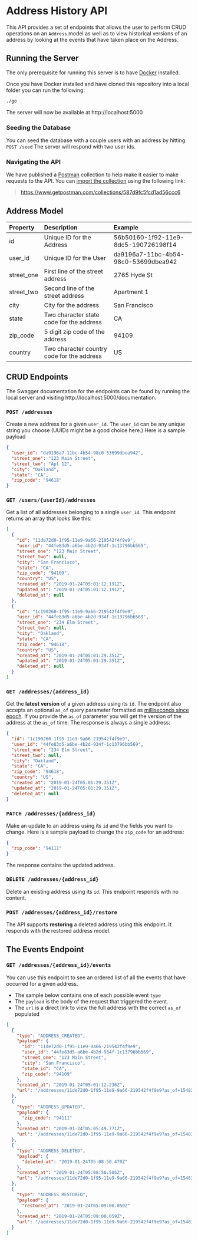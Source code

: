 # Address History API

This API provides a set of endpoints that allows the user to perform CRUD operations on an `Address` model as well as to view historical versions of an address by looking at the events that have taken place on the Address.

## Running the Server

The only prerequisite for running this server is to have [Docker](https://docs.docker.com/install/) installed.

Once you have Docker installed and have cloned this repository into a local folder you can run the following:

```bash
./go
```

The server will now be available at http://localhost:5000

### Seeding the Database

You can seed the database with a couple users with an address by hitting `POST /seed` The server will respond with two user ids.

### Navigating the API

We have published a [Postman](https://www.postman.com/) collection to help make it easier to make requests to the API. You can [import the collection](https://learning.postman.com/docs/postman/collection-runs/working-with-data-files/) using the following link:

> https://www.getpostman.com/collections/587d9fc5fcd1ad56ccc6

## Address Model

Property | Description | Example
:--- | :--- | :---
id | Unique ID for the Address  | 56b50160-1f92-11e9-8dc5-190726198f14
user_id | Unique ID for the User | da9196a7-11bc-4b54-98c0-53699dbea942
street_one | First line of the street address | 2765 Hyde St
street_two | Second line of the street address| Apartment 1
city | City for the address| San Francisco
state | Two character state code for the address | CA
zip_code | 5 digit zip code of the address | 94109
country | Two character country code for the address | US

## CRUD Endpoints

The Swagger documentation for the endpoints can be found by running the local server and visiting http://localhost:5000/documentation.

### `POST /addresses`

Create a new address for a given `user_id`. The `user_id` can be any unique string you choose (UUIDs might be a good choice here.) Here is a sample payload

```json
{
  "user_id": "da9196a7-11bc-4b54-98c0-53699dbea942",
  "street_one": "123 Main Street",
  "street_two": "Apt 12",
  "city": "Oakland",
  "state": "CA",
  "zip_code": "94618"
}
```

### `GET /users/{userId}/addresses`

Get a list of all addresses belonging to a single `user_id`. This endpoint returns an array that looks like this:

```json
[
  {
    "id": "11de72d0-1f95-11e9-9a66-219542f4f9e9",
    "user_id": "44fe83d5-a6be-4b2d-934f-1c13796bb569",
    "street_one": "123 Main Street",
    "street_two": null,
    "city": "San Francisco",
    "state": "CA",
    "zip_code": "94109",
    "country": "US",
    "created_at": "2019-01-24T05:01:12.191Z",
    "updated_at": "2019-01-24T05:01:12.191Z",
    "deleted_at": null
  },
  {
    "id": "1c190260-1f95-11e9-9a66-219542f4f9e9",
    "user_id": "44fe83d5-a6be-4b2d-934f-1c13796bb569",
    "street_one": "234 Elm Street",
    "street_two": null,
    "city": "Oakland",
    "state": "CA",
    "zip_code": "94618",
    "country": "US",
    "created_at": "2019-01-24T05:01:29.351Z",
    "updated_at": "2019-01-24T05:01:29.351Z",
    "deleted_at": null
  }
]
```

### `GET /addresses/{address_id}`

Get the **latest version** of a given address using its `id`. The endpoint also accepts an optional `as_of` query parameter formatted as [milliseconds since epoch](https://www.epochconverter.com/). If you provide the `as_of` parameter you will get the version of the address at the `as_of` time. The response is always a single address:

```json
{
  "id": "1c190260-1f95-11e9-9a66-219542f4f9e9",
  "user_id": "44fe83d5-a6be-4b2d-934f-1c13796bb569",
  "street_one": "234 Elm Street",
  "street_two": null,
  "city": "Oakland",
  "state": "CA",
  "zip_code": "94618",
  "country": "US",
  "created_at": "2019-01-24T05:01:29.351Z",
  "updated_at": "2019-01-24T05:01:29.351Z",
  "deleted_at": null
}
```

### `PATCH /addresses/{address_id}`

Make an update to an address using its `id` and the fields you want to change. Here is a sample payload to change the `zip_code` for an address:

```json
{
  "zip_code": "94111"
}
```

The response contains the updated address.

### `DELETE /addresses/{address_id}`

Delete an existing address using its `id`. This endpoint responds with no content.

### `POST /addresses/{address_id}/restore`

The API supports **restoring** a deleted address using this endpoint. It responds with the restored address model.

## The Events Endpoint

### `GET /addresses/{address_id}/events`

You can use this endpoint to see an ordered list of all the events that have occurred for a given address.

- The sample below contains one of each possible event `type`
- The `payload` is the body of the request that triggered the event.
- The `url` is a direct link to view the full address with the correct `as_of` populated

```json
[
  {
    "type": "ADDRESS_CREATED",
    "payload": {
      "id": "11de72d0-1f95-11e9-9a66-219542f4f9e9",
      "user_id": "44fe83d5-a6be-4b2d-934f-1c13796bb569",
      "street_one": "123 Main Street",
      "city": "San Francisco",
      "state_id": "CA",
      "zip_code": "94109"
    },
    "created_at": "2019-01-24T05:01:12.236Z",
    "url": "/addresses/11de72d0-1f95-11e9-9a66-219542f4f9e9?as_of=1548306072236"
  },
  {
    "type": "ADDRESS_UPDATED",
    "payload": {
      "zip_code": "94111"
    },
    "created_at": "2019-01-24T05:05:49.771Z",
    "url": "/addresses/11de72d0-1f95-11e9-9a66-219542f4f9e9?as_of=1548306349771"
  },
  {
    "type": "ADDRESS_DELETED",
    "payload": {
      "deleted_at": "2019-01-24T05:08:50.470Z"
    },
    "created_at": "2019-01-24T05:08:50.505Z",
    "url": "/addresses/11de72d0-1f95-11e9-9a66-219542f4f9e9?as_of=1548306530505"
  },
  {
    "type": "ADDRESS_RESTORED",
    "payload": {
      "restored_at": "2019-01-24T05:09:00.050Z"
    },
    "created_at": "2019-01-24T05:09:00.059Z",
    "url": "/addresses/11de72d0-1f95-11e9-9a66-219542f4f9e9?as_of=1548306540059"
  }
]
```

